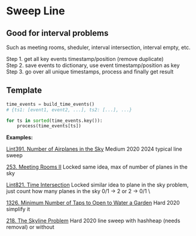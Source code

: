# Sweep Line

## Good for interval problems

Such as meeting rooms, sheduler, interval intersection, interval empty, etc.

Step 1. get all key events timestamp/position (remove duplicate)
\
Step 2. save events to dictionary, use event timestamp/position as key
\
Step 3. go over all unique timestamps, process and finally get result

## Template 
```python
time_events = build_time_events() 
# {ts1: [event1, event2, ...], ts2: [...], ...}

for ts in sorted(time_events.key()):
    process(time_events[ts])
```

__Examples:__

[Lint391. Number of Airplanes in the Sky](https://www.lintcode.com/problem/number-of-airplanes-in-the-sky/)
Medium 2020 2024
typical line sweep 

[253. Meeting Rooms II](https://leetcode.com/problems/meeting-rooms-ii/)
Locked
same idea, max of number of planes in the sky

[Lint821. Time Intersection](https://www.lintcode.com/problem/time-intersection/)
Locked
similar idea to plane in the sky problem, just count how many planes in the sky 0/1 -> 2 or 2 -> 0/1 \

[1326. Minimum Number of Taps to Open to Water a Garden](https://leetcode.com/problems/minimum-number-of-taps-to-open-to-water-a-garden/)
Hard 2020 
simplify it

[218. The Skyline Problem](https://leetcode.com/problems/the-skyline-problem/)
Hard 2020 
line sweep with hashheap (needs removal) or without



